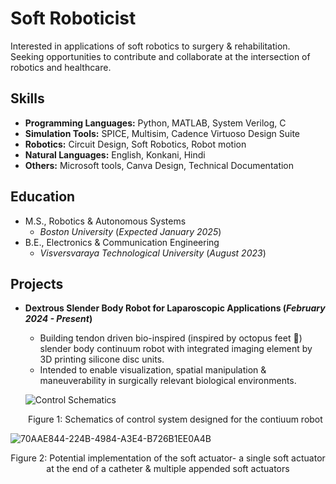# Soft Roboticist
Interested in applications of soft robotics to  surgery & rehabilitation. Seeking opportunities to contribute and collaborate at the intersection of robotics and healthcare. 

## Skills
- **Programming Languages:** Python, MATLAB, System Verilog, C 
- **Simulation Tools:** SPICE, Multisim, Cadence Virtuoso Design Suite
- **Robotics:** Circuit Design, Soft Robotics, Robot motion
- **Natural Languages:** English, Konkani, Hindi 
- **Others:** Microsoft tools, Canva Design, Technical Documentation

## Education 
- M.S., Robotics & Autonomous Systems
  - _Boston University_ (_Expected January 2025_)
- B.E., Electronics & Communication Engineering
  - _Visversvaraya Technological University_ (_August 2023_)

## Projects
- **Dextrous Slender Body Robot for Laparoscopic Applications (_February 2024 - Present_)**
  - Building tendon driven bio-inspired (inspired by octopus feet 🐙) slender body continuum robot with integrated imaging element by 3D printing silicone disc units.
  - Intended to enable visualization, spatial manipulation & maneuverability in surgically relevant biological environments.
    
   ![Control Schematics](https://github.com/ssbasty/ssbasty.github.io/assets/102228956/d3576f9d-8b5f-4b6e-ac2f-e545487e3383)
  <p align="center">
    Figure 1: Schematics of control system designed for the contiuum robot
  </p>

![70AAE844-224B-4984-A3E4-B726B1EE0A4B](https://github.com/ssbasty/ssbasty.github.io/assets/102228956/49bea411-2a5a-4059-a76c-24b6f59dc93a)

  <p align="center">
    Figure 2: Potential implementation of the soft actuator- a single soft actuator at the end of a catheter & multiple appended soft actuators 
  </p>

